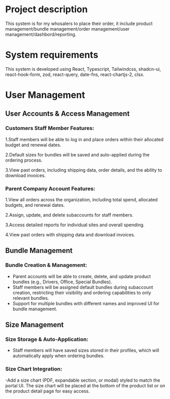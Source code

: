 # Project description

This system is for my whosalers to place their order, it include product management/bundle management/order management/user management/dashbord/reporting.

# System requirements

This system is developed using React, Typescript, Tailwindcss, shadcn-ui, react-hook-form, zod, react-query, date-fns, react-chartjs-2, clsx.

# User Management

## User Accounts & Access Management
### Customers Staff Member Features:

1.Staff members will be able to log in and place orders within their allocated budget and renewal dates.

2.Default sizes for bundles will be saved and auto-applied during the ordering process.

3.View past orders, including shipping data, order details, and the ability to download invoices.

### Parent Company Account Features:

1.View all orders across the organization, including total spend, allocated budgets, and renewal dates.

2.Assign, update, and delete subaccounts for staff members.

3.Access detailed reports for individual sites and overall spending.

4.View past orders with shipping data and download invoices.

## Bundle Management
### Bundle Creation & Management:
- Parent accounts will be able to create, delete, and update product bundles (e.g., Drivers, Office, Special Bundles).
- Staff members will be assigned default bundles during subaccount creation, restricting their visibility and ordering capabilities to only relevant bundles.
- Support for multiple bundles with different names and improved UI for bundle management.


## Size Management
### Size Storage & Auto-Application:

- Staff members will have saved sizes stored in their profiles, which will automatically apply when ordering bundles.

### Size Chart Integration:

-Add a size chart (PDF, expandable section, or modal) styled to match the portal UI.
The size chart will be placed at the bottom of the product list or on the product detail page for easy access.
